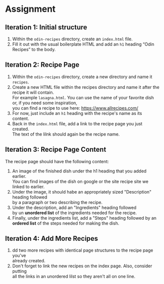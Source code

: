 # Assignment

## Iteration 1: Initial structure
1. Within the `odin-recipes` directory, create an `index.html` file.<br>
2. Fill it out with the usual boilerplate HTML and add an `h1` heading “Odin Recipes” to the body.

## Iteration 2: Recipe Page
1. Within the `odin-recipes` directory, create a new directory and name it `recipes`.<br>
2. Create a new HTML file within the recipes directory and name it after the recipe it will contain.<br>
For example `lasagna.html`. You can use the name of your favorite dish or, if you need some inspiration,<br>
you can find a recipe to use here: https://www.allrecipes.com/ <br>
3. For now, just include an `h1` heading with the recipe's name as its content.<br>
4. Back in the `index.html` file, add a link to the recipe page you just created.<br>
The text of the lilnk should again be the recipe name.

## Iteration 3: Recipe Page Content
The recipe page should have the following content:<br>
1. An image of the finished dish under the h1 heading that you added earlier.<br>
You can find images of the dish on google or the site recipe site we linked to earlier.<br>
2. Under the image, it should habe an appropriately sized "Description" heading followed<br>
by a paragraph or two describing the recipe.<br>
3. Under the description, add an "Ingredients" heading followed<br>
by un **unordered list** of the ingredients needed for the recipe.<br>
4. Finally, under the ingredients list, add a "Steps" heading followed by an<br>
**ordered list** of the steps needed for making the dish.

## Iteration 4: Add More Recipes
1. dd two more recipes with identical page structures to the recipe page you've<br>
already created.<br>
2. Don't forget to link the new recipes on the index page. Also, consider putting<br>
all the links in an unordered lilst so they aren't all on one line.

